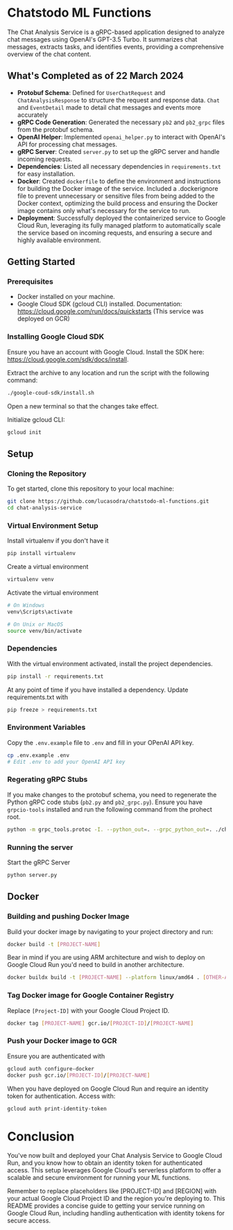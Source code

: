 # Chatstodo ML Functions

The Chat Analysis Service is a gRPC-based application designed to analyze chat messages using OpenAI's GPT-3.5 Turbo. It summarizes chat messages, extracts tasks, and identifies events, providing a comprehensive overview of the chat content.

## What's Completed as of 22 March 2024

- **Protobuf Schema**: Defined for `UserChatRequest` and `ChatAnalysisResponse` to structure the request and response data. `Chat` and `EventDetail` made to detail chat messages and events more accurately
- **gRPC Code Generation**: Generated the necessary `pb2` and `pb2_grpc` files from the protobuf schema.
- **OpenAI Helper**: Implemented `openai_helper.py` to interact with OpenAI's API for processing chat messages.
- **gRPC Server**: Created `server.py` to set up the gRPC server and handle incoming requests.
- **Dependencies**: Listed all necessary dependencies in `requirements.txt` for easy installation.
- **Docker**: Created `dockerfile` to define the environment and instructions for building the Docker image of the service. Included a .dockerignore file to prevent unnecessary or sensitive files from being added to the Docker context, optimizing the build process and ensuring the Docker image contains only what's necessary for the service to run.
- **Deployment**: Successfully deployed the containerized service to Google Cloud Run, leveraging its fully managed platform to automatically scale the service based on incoming requests, and ensuring a secure and highly available environment.

## Getting Started

### Prerequisites

- Docker installed on your machine.
- Google Cloud SDK (gcloud CLI) installed. Documentation: https://cloud.google.com/run/docs/quickstarts (This service was deployed on GCR)

### Installing Google Cloud SDK

Ensure you have an account with Google Cloud. Install the SDK here: https://cloud.google.com/sdk/docs/install.

Extract the archive to any location and run the script with the following command:

```bash
./google-coud-sdk/install.sh
```

Open a new terminal so that the changes take effect.

Initialize gcloud CLI:

```bash
gcloud init
```

## Setup

### Cloning the Repository

To get started, clone this repository to your local machine:

```bash
git clone https://github.com/lucasodra/chatstodo-ml-functions.git
cd chat-analysis-service
```

### Virtual Environment Setup

Install virtualenv if you don't have it

```bash
pip install virtualenv
```

Create a virtual environment

```bash
virtualenv venv
```

Activate the virtual environment

```bash
# On Windows
venv\Scripts\activate

# On Unix or MacOS
source venv/bin/activate
```

### Dependencies

With the virtual environment activated, install the project dependencies.

```bash
pip install -r requirements.txt
```

At any point of time if you have installed a dependency. Update requirements.txt with

```bash
pip freeze > requirements.txt
```

### Environment Variables

Copy the `.env.example` file to `.env` and fill in your OPenAI API key.

```bash
cp .env.example .env
# Edit .env to add your OpenAI API key
```

### Regerating gRPC Stubs

If you make changes to the protobuf schema, you need to regenerate the Python gRPC code stubs (`pb2.py` and `pb2_grpc.py`). Ensure you have `grpcio-tools` installed and run the following command from the prohect root.

```bash
python -m grpc_tools.protoc -I. --python_out=. --grpc_python_out=. ./chatstodo_ml_service.proto
```

### Running the server

Start the gRPC Server

```bash
python server.py
```

## Docker

### Building and pushing Docker Image

Build your docker image by navigating to your project directory and run:

```bash
docker build -t [PROJECT-NAME]
```

Bear in mind if you are using ARM architecture and wish to deploy on Google Cloud Run you'd need to build in another architecture.

```bash
docker buildx build -t [PROJECT-NAME] --platform linux/amd64 . [OTHER-ARCHITECTURE]
```

### Tag Docker image for Google Container Registry

Replace `[Project-ID]` with your Google Cloud Project ID.

```bash
docker tag [PROJECT-NAME] gcr.io/[PROJECT-ID]/[PROJECT-NAME]
```

### Push your Docker image to GCR

Ensure you are authenticated with

```bash
gcloud auth configure-docker
docker push gcr.io/[PROJECT-ID]/[PROJECT-NAME]
```

When you have deployed on Google Cloud Run and require an identity token for authentication. Access with:

```bash
gcloud auth print-identity-token
```

# Conclusion

You've now built and deployed your Chat Analysis Service to Google Cloud Run, and you know how to obtain an identity token for authenticated access. This setup leverages Google Cloud's serverless platform to offer a scalable and secure environment for running your ML functions.

Remember to replace placeholders like [PROJECT-ID] and [REGION] with your actual Google Cloud Project ID and the region you're deploying to. This README provides a concise guide to getting your service running on Google Cloud Run, including handling authentication with identity tokens for secure access.
